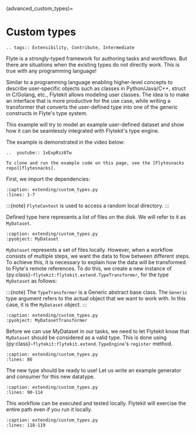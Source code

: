 (advanced_custom_types)=

# Custom types

```{eval-rst}
.. tags:: Extensibility, Contribute, Intermediate
```

Flyte is a strongly-typed framework for authoring tasks and workflows. But there are situations when the existing types do not directly work. This is true with any programming language!

Similar to a programming language enabling higher-level concepts to describe user-specific objects such as classes in Python/Java/C++, struct in C/Golang, etc.,
Flytekit allows modeling user classes. The idea is to make an interface that is more productive for the
use case, while writing a transformer that converts the user-defined type into one of the generic constructs in Flyte's type system.

This example will try to model an example user-defined dataset and show how it can be seamlessly integrated with Flytekit's type engine.

The example is demonstrated in the video below:

```{eval-rst}
..  youtube:: 1xExpRzz8Tw

```

```{note}
To clone and run the example code on this page, see the [Flytesnacks repo][flytesnacks].
```

First, we import the dependencies:

```{literalinclude} /examples/extending/extending/custom_types.py
:caption: extending/custom_types.py
:lines: 1-7
```

:::{note}
`FlyteContext` is used to access a random local directory.
:::

Defined type here represents a list of files on the disk. We will refer to it as `MyDataset`.

```{literalinclude} /examples/extending/extending/custom_types.py
:caption: extending/custom_types.py
:pyobject: MyDataset
```

`MyDataset` represents a set of files locally. However, when a workflow consists of multiple steps, we want the data to
flow between different steps. To achieve this, it is necessary to explain how the data will be transformed to
Flyte's remote references. To do this, we create a new instance of
{py:class}`~flytekit:flytekit.extend.TypeTransformer`, for the type `MyDataset` as follows:

:::{note}
The `TypeTransformer` is a Generic abstract base class. The `Generic` type argument refers to the actual object
that we want to work with. In this case, it is the `MyDataset` object.
:::

```{literalinclude} /examples/extending/extending/custom_types.py
:caption: extending/custom_types.py
:pyobject: MyDatasetTransformer
```

Before we can use MyDataset in our tasks, we need to let Flytekit know that `MyDataset` should be considered as a valid type.
This is done using {py:class}`~flytekit:flytekit.extend.TypeEngine`'s `register` method.

```{literalinclude} /examples/extending/extending/custom_types.py
:caption: extending/custom_types.py
:lines: 86
```

The new type should be ready to use! Let us write an example generator and consumer for this new datatype.

```{literalinclude} /examples/extending/extending/custom_types.py
:caption: extending/custom_types.py
:lines: 90-114
```

This workflow can be executed and tested locally. Flytekit will exercise the entire path even if you run it locally.

```{literalinclude} /examples/extending/extending/custom_types.py
:caption: extending/custom_types.py
:lines: 118-119
```

[flytesnacks]: https://github.com/flyteorg/flytesnacks/tree/0ec8388759d34566a0ffc0c3c2d7443fd4a3a46f/examples/extending/
